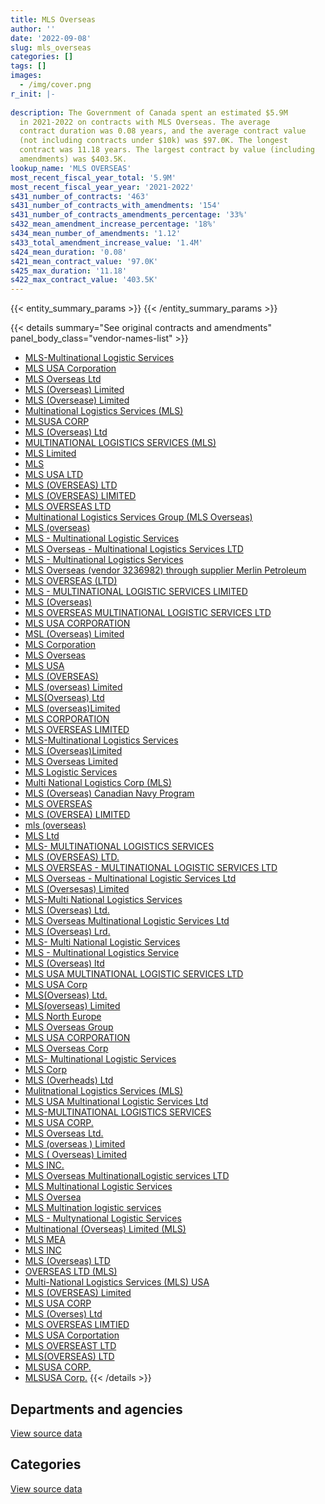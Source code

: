 ```yaml
---
title: MLS Overseas
author: ''
date: '2022-09-08'
slug: mls_overseas
categories: []
tags: []
images:
  - /img/cover.png
r_init: |-
  
description: The Government of Canada spent an estimated $5.9M
  in 2021-2022 on contracts with MLS Overseas. The average
  contract duration was 0.08 years, and the average contract value
  (not including contracts under $10k) was $97.0K. The longest
  contract was 11.18 years. The largest contract by value (including
  amendments) was $403.5K.
lookup_name: 'MLS OVERSEAS'
most_recent_fiscal_year_total: '5.9M'
most_recent_fiscal_year_year: '2021-2022'
s431_number_of_contracts: '463'
s431_number_of_contracts_with_amendments: '154'
s431_number_of_contracts_amendments_percentage: '33%'
s432_mean_amendment_increase_percentage: '18%'
s434_mean_number_of_amendments: '1.12'
s433_total_amendment_increase_value: '1.4M'
s424_mean_duration: '0.08'
s421_mean_contract_value: '97.0K'
s425_max_duration: '11.18'
s422_max_contract_value: '403.5K'
---
```


<script src="/rmarkdown-libs/htmlwidgets/htmlwidgets.js"></script>
<link href="/rmarkdown-libs/datatables-css/datatables-crosstalk.css" rel="stylesheet" />
<script src="/rmarkdown-libs/datatables-binding/datatables.js"></script>
<script src="/rmarkdown-libs/jquery/jquery-3.6.0.min.js"></script>
<link href="/rmarkdown-libs/dt-core-bootstrap/css/dataTables.bootstrap.min.css" rel="stylesheet" />
<link href="/rmarkdown-libs/dt-core-bootstrap/css/dataTables.bootstrap.extra.css" rel="stylesheet" />
<script src="/rmarkdown-libs/dt-core-bootstrap/js/jquery.dataTables.min.js"></script>
<script src="/rmarkdown-libs/dt-core-bootstrap/js/dataTables.bootstrap.min.js"></script>
<link href="/rmarkdown-libs/crosstalk/css/crosstalk.min.css" rel="stylesheet" />
<script src="/rmarkdown-libs/crosstalk/js/crosstalk.min.js"></script>
<script src="/rmarkdown-libs/htmlwidgets/htmlwidgets.js"></script>
<link href="/rmarkdown-libs/datatables-css/datatables-crosstalk.css" rel="stylesheet" />
<script src="/rmarkdown-libs/datatables-binding/datatables.js"></script>
<script src="/rmarkdown-libs/jquery/jquery-3.6.0.min.js"></script>
<link href="/rmarkdown-libs/dt-core-bootstrap/css/dataTables.bootstrap.min.css" rel="stylesheet" />
<link href="/rmarkdown-libs/dt-core-bootstrap/css/dataTables.bootstrap.extra.css" rel="stylesheet" />
<script src="/rmarkdown-libs/dt-core-bootstrap/js/jquery.dataTables.min.js"></script>
<script src="/rmarkdown-libs/dt-core-bootstrap/js/dataTables.bootstrap.min.js"></script>
<link href="/rmarkdown-libs/crosstalk/css/crosstalk.min.css" rel="stylesheet" />
<script src="/rmarkdown-libs/crosstalk/js/crosstalk.min.js"></script>

{{< entity_summary_params >}}
{{< /entity_summary_params >}}

{{< details summary="See original contracts and amendments" panel_body_class="vendor-names-list" >}}
- [MLS-Multinational Logistic Services](https://search.open.canada.ca/en/ct/?sort=contract_value_f%20desc&page=1&search_text=%22MLS-Multinational%20Logistic%20Services%22)
- [MLS USA Corporation](https://search.open.canada.ca/en/ct/?sort=contract_value_f%20desc&page=1&search_text=%22MLS%20USA%20Corporation%22)
- [MLS Overseas Ltd](https://search.open.canada.ca/en/ct/?sort=contract_value_f%20desc&page=1&search_text=%22MLS%20Overseas%20Ltd%22)
- [MLS (Overseas) Limited](https://search.open.canada.ca/en/ct/?sort=contract_value_f%20desc&page=1&search_text=%22MLS%20%28Overseas%29%20Limited%22)
- [MLS (Oversease) Limited](https://search.open.canada.ca/en/ct/?sort=contract_value_f%20desc&page=1&search_text=%22MLS%20%28Oversease%29%20Limited%22)
- [Multinational Logistics Services (MLS)](https://search.open.canada.ca/en/ct/?sort=contract_value_f%20desc&page=1&search_text=%22Multinational%20Logistics%20Services%20%28MLS%29%22)
- [MLSUSA CORP](https://search.open.canada.ca/en/ct/?sort=contract_value_f%20desc&page=1&search_text=%22MLSUSA%20CORP%22)
- [MLS (Overseas) Ltd](https://search.open.canada.ca/en/ct/?sort=contract_value_f%20desc&page=1&search_text=%22MLS%20%28Overseas%29%20Ltd%22)
- [MULTINATIONAL LOGISTICS SERVICES (MLS)](https://search.open.canada.ca/en/ct/?sort=contract_value_f%20desc&page=1&search_text=%22MULTINATIONAL%20LOGISTICS%20SERVICES%20%28MLS%29%22)
- [MLS Limited](https://search.open.canada.ca/en/ct/?sort=contract_value_f%20desc&page=1&search_text=%22MLS%20Limited%22)
- [MLS](https://search.open.canada.ca/en/ct/?sort=contract_value_f%20desc&page=1&search_text=%22MLS%22)
- [MLS USA LTD](https://search.open.canada.ca/en/ct/?sort=contract_value_f%20desc&page=1&search_text=%22MLS%20USA%20LTD%22)
- [MLS (OVERSEAS) LTD](https://search.open.canada.ca/en/ct/?sort=contract_value_f%20desc&page=1&search_text=%22MLS%20%28OVERSEAS%29%20LTD%22)
- [MLS (OVERSEAS) LIMITED](https://search.open.canada.ca/en/ct/?sort=contract_value_f%20desc&page=1&search_text=%22MLS%20%28OVERSEAS%29%20LIMITED%22)
- [MLS OVERSEAS LTD](https://search.open.canada.ca/en/ct/?sort=contract_value_f%20desc&page=1&search_text=%22MLS%20OVERSEAS%20LTD%22)
- [Multinational Logistics Services Group (MLS Overseas)](https://search.open.canada.ca/en/ct/?sort=contract_value_f%20desc&page=1&search_text=%22Multinational%20Logistics%20Services%20Group%20%28MLS%20Overseas%29%22)
- [MLS (overseas)](https://search.open.canada.ca/en/ct/?sort=contract_value_f%20desc&page=1&search_text=%22MLS%20%28overseas%29%22)
- [MLS - Multinational Logistic Services](https://search.open.canada.ca/en/ct/?sort=contract_value_f%20desc&page=1&search_text=%22MLS%20-%20Multinational%20Logistic%20Services%22)
- [MLS Overseas - Multinational Logistics Services LTD](https://search.open.canada.ca/en/ct/?sort=contract_value_f%20desc&page=1&search_text=%22MLS%20Overseas%20-%20Multinational%20Logistics%20Services%20LTD%22)
- [MLS - Multinational Logistics Services](https://search.open.canada.ca/en/ct/?sort=contract_value_f%20desc&page=1&search_text=%22MLS%20-%20Multinational%20Logistics%20Services%22)
- [MLS Overseas (vendor 3236982) through supplier Merlin Petroleum](https://search.open.canada.ca/en/ct/?sort=contract_value_f%20desc&page=1&search_text=%22MLS%20Overseas%20%28vendor%203236982%29%20through%20supplier%20Merlin%20Petroleum%22)
- [MLS OVERSEAS (LTD)](https://search.open.canada.ca/en/ct/?sort=contract_value_f%20desc&page=1&search_text=%22MLS%20OVERSEAS%20%28LTD%29%22)
- [MLS - MULTINATIONAL LOGISTIC SERVICES LIMITED](https://search.open.canada.ca/en/ct/?sort=contract_value_f%20desc&page=1&search_text=%22MLS%20-%20MULTINATIONAL%20LOGISTIC%20SERVICES%20LIMITED%22)
- [MLS (Overseas)](https://search.open.canada.ca/en/ct/?sort=contract_value_f%20desc&page=1&search_text=%22MLS%20%28Overseas%29%22)
- [MLS OVERSEAS MULTINATIONAL LOGISTIC SERVICES LTD](https://search.open.canada.ca/en/ct/?sort=contract_value_f%20desc&page=1&search_text=%22MLS%20OVERSEAS%20MULTINATIONAL%20LOGISTIC%20SERVICES%20LTD%22)
- [MLS USA CORPORATION](https://search.open.canada.ca/en/ct/?sort=contract_value_f%20desc&page=1&search_text=%22MLS%20USA%20CORPORATION%22)
- [MSL (Overseas) Limited](https://search.open.canada.ca/en/ct/?sort=contract_value_f%20desc&page=1&search_text=%22MSL%20%28Overseas%29%20Limited%22)
- [MLS Corporation](https://search.open.canada.ca/en/ct/?sort=contract_value_f%20desc&page=1&search_text=%22MLS%20Corporation%22)
- [MLS Overseas](https://search.open.canada.ca/en/ct/?sort=contract_value_f%20desc&page=1&search_text=%22MLS%20Overseas%22)
- [MLS USA](https://search.open.canada.ca/en/ct/?sort=contract_value_f%20desc&page=1&search_text=%22MLS%20USA%22)
- [MLS (OVERSEAS)](https://search.open.canada.ca/en/ct/?sort=contract_value_f%20desc&page=1&search_text=%22MLS%20%28OVERSEAS%29%22)
- [MLS (overseas) Limited](https://search.open.canada.ca/en/ct/?sort=contract_value_f%20desc&page=1&search_text=%22MLS%20%28overseas%29%20Limited%22)
- [MLS(Overseas) Ltd](https://search.open.canada.ca/en/ct/?sort=contract_value_f%20desc&page=1&search_text=%22MLS%28Overseas%29%20Ltd%22)
- [MLS (overseas)Limited](https://search.open.canada.ca/en/ct/?sort=contract_value_f%20desc&page=1&search_text=%22MLS%20%28overseas%29Limited%22)
- [MLS CORPORATION](https://search.open.canada.ca/en/ct/?sort=contract_value_f%20desc&page=1&search_text=%22MLS%20CORPORATION%22)
- [MLS OVERSEAS LIMITED](https://search.open.canada.ca/en/ct/?sort=contract_value_f%20desc&page=1&search_text=%22MLS%20OVERSEAS%20LIMITED%22)
- [MLS-Multinational Logistics Services](https://search.open.canada.ca/en/ct/?sort=contract_value_f%20desc&page=1&search_text=%22MLS-Multinational%20Logistics%20Services%22)
- [MLS (Overseas)Limited](https://search.open.canada.ca/en/ct/?sort=contract_value_f%20desc&page=1&search_text=%22MLS%20%28Overseas%29Limited%22)
- [MLS Overseas Limited](https://search.open.canada.ca/en/ct/?sort=contract_value_f%20desc&page=1&search_text=%22MLS%20Overseas%20Limited%22)
- [MLS Logistic Services](https://search.open.canada.ca/en/ct/?sort=contract_value_f%20desc&page=1&search_text=%22MLS%20Logistic%20Services%22)
- [Multi National Logistics Corp (MLS)](https://search.open.canada.ca/en/ct/?sort=contract_value_f%20desc&page=1&search_text=%22Multi%20National%20Logistics%20Corp%20%28MLS%29%22)
- [MLS (Overseas) Canadian Navy Program](https://search.open.canada.ca/en/ct/?sort=contract_value_f%20desc&page=1&search_text=%22MLS%20%28Overseas%29%20Canadian%20Navy%20Program%22)
- [MLS OVERSEAS](https://search.open.canada.ca/en/ct/?sort=contract_value_f%20desc&page=1&search_text=%22MLS%20OVERSEAS%22)
- [MLS (OVERSEA) LIMITED](https://search.open.canada.ca/en/ct/?sort=contract_value_f%20desc&page=1&search_text=%22MLS%20%28OVERSEA%29%20LIMITED%22)
- [mls (overseas)](https://search.open.canada.ca/en/ct/?sort=contract_value_f%20desc&page=1&search_text=%22mls%20%28overseas%29%22)
- [MLS Ltd](https://search.open.canada.ca/en/ct/?sort=contract_value_f%20desc&page=1&search_text=%22MLS%20Ltd%22)
- [MLS- MULTINATIONAL LOGISTICS SERVICES](https://search.open.canada.ca/en/ct/?sort=contract_value_f%20desc&page=1&search_text=%22MLS-%20MULTINATIONAL%20LOGISTICS%20SERVICES%22)
- [MLS (OVERSEAS) LTD.](https://search.open.canada.ca/en/ct/?sort=contract_value_f%20desc&page=1&search_text=%22MLS%20%28OVERSEAS%29%20LTD.%22)
- [MLS OVERSEAS - MULTINATIONAL LOGISTIC SERVICES LTD](https://search.open.canada.ca/en/ct/?sort=contract_value_f%20desc&page=1&search_text=%22MLS%20OVERSEAS%20-%20MULTINATIONAL%20LOGISTIC%20SERVICES%20LTD%22)
- [MLS Overseas - Multinational Logistic Services Ltd](https://search.open.canada.ca/en/ct/?sort=contract_value_f%20desc&page=1&search_text=%22MLS%20Overseas%20-%20Multinational%20Logistic%20Services%20Ltd%22)
- [MLS (Oversesas) Limited](https://search.open.canada.ca/en/ct/?sort=contract_value_f%20desc&page=1&search_text=%22MLS%20%28Oversesas%29%20Limited%22)
- [MLS-Multi National Logistics Services](https://search.open.canada.ca/en/ct/?sort=contract_value_f%20desc&page=1&search_text=%22MLS-Multi%20National%20Logistics%20Services%22)
- [MLS (Overseas) Ltd.](https://search.open.canada.ca/en/ct/?sort=contract_value_f%20desc&page=1&search_text=%22MLS%20%28Overseas%29%20Ltd.%22)
- [MLS Overseas Multinational Logistic Services Ltd](https://search.open.canada.ca/en/ct/?sort=contract_value_f%20desc&page=1&search_text=%22MLS%20Overseas%20Multinational%20Logistic%20Services%20Ltd%22)
- [MLS (Overseas) Lrd.](https://search.open.canada.ca/en/ct/?sort=contract_value_f%20desc&page=1&search_text=%22MLS%20%28Overseas%29%20Lrd.%22)
- [MLS- Multi National Logistic Services](https://search.open.canada.ca/en/ct/?sort=contract_value_f%20desc&page=1&search_text=%22MLS-%20Multi%20National%20Logistic%20Services%22)
- [MLS - Multinational Logistics Service](https://search.open.canada.ca/en/ct/?sort=contract_value_f%20desc&page=1&search_text=%22MLS%20-%20Multinational%20Logistics%20Service%22)
- [MLS (Overseas) ltd](https://search.open.canada.ca/en/ct/?sort=contract_value_f%20desc&page=1&search_text=%22MLS%20%28Overseas%29%20ltd%22)
- [MLS USA MULTINATIONAL LOGISTIC SERVICES LTD](https://search.open.canada.ca/en/ct/?sort=contract_value_f%20desc&page=1&search_text=%22MLS%20USA%20MULTINATIONAL%20LOGISTIC%20SERVICES%20LTD%22)
- [MLS USA Corp](https://search.open.canada.ca/en/ct/?sort=contract_value_f%20desc&page=1&search_text=%22MLS%20USA%20Corp%22)
- [MLS(Overseas) Ltd.](https://search.open.canada.ca/en/ct/?sort=contract_value_f%20desc&page=1&search_text=%22MLS%28Overseas%29%20Ltd.%22)
- [MLS(overseas) Limited](https://search.open.canada.ca/en/ct/?sort=contract_value_f%20desc&page=1&search_text=%22MLS%28overseas%29%20Limited%22)
- [MLS North Europe](https://search.open.canada.ca/en/ct/?sort=contract_value_f%20desc&page=1&search_text=%22MLS%20North%20Europe%22)
- [MLS Overseas Group](https://search.open.canada.ca/en/ct/?sort=contract_value_f%20desc&page=1&search_text=%22MLS%20Overseas%20Group%22)
- [MLS USA CORPORATION](https://search.open.canada.ca/en/ct/?sort=contract_value_f%20desc&page=1&search_text=%22MLS%20%20USA%20CORPORATION%22)
- [MLS Overseas Corp](https://search.open.canada.ca/en/ct/?sort=contract_value_f%20desc&page=1&search_text=%22MLS%20Overseas%20Corp%22)
- [MLS- Multinational Logistic Services](https://search.open.canada.ca/en/ct/?sort=contract_value_f%20desc&page=1&search_text=%22MLS-%20Multinational%20Logistic%20Services%22)
- [MLS Corp](https://search.open.canada.ca/en/ct/?sort=contract_value_f%20desc&page=1&search_text=%22MLS%20Corp%22)
- [MLS (Overheads) Ltd](https://search.open.canada.ca/en/ct/?sort=contract_value_f%20desc&page=1&search_text=%22MLS%20%28Overheads%29%20Ltd%22)
- [Mulitnational Logistics Services (MLS)](https://search.open.canada.ca/en/ct/?sort=contract_value_f%20desc&page=1&search_text=%22Mulitnational%20Logistics%20Services%20%28MLS%29%22)
- [MLS USA Multinational Logistic Services Ltd](https://search.open.canada.ca/en/ct/?sort=contract_value_f%20desc&page=1&search_text=%22MLS%20USA%20Multinational%20Logistic%20Services%20Ltd%22)
- [MLS-MULTINATIONAL LOGISTICS SERVICES](https://search.open.canada.ca/en/ct/?sort=contract_value_f%20desc&page=1&search_text=%22MLS-MULTINATIONAL%20LOGISTICS%20SERVICES%22)
- [MLS USA CORP.](https://search.open.canada.ca/en/ct/?sort=contract_value_f%20desc&page=1&search_text=%22MLS%20USA%20CORP.%22)
- [MLS Overseas Ltd.](https://search.open.canada.ca/en/ct/?sort=contract_value_f%20desc&page=1&search_text=%22MLS%20Overseas%20Ltd.%22)
- [MLS (overseas ) Limited](https://search.open.canada.ca/en/ct/?sort=contract_value_f%20desc&page=1&search_text=%22MLS%20%28overseas%20%29%20Limited%22)
- [MLS ( Overseas) Limited](https://search.open.canada.ca/en/ct/?sort=contract_value_f%20desc&page=1&search_text=%22MLS%20%28%20Overseas%29%20Limited%22)
- [MLS INC.](https://search.open.canada.ca/en/ct/?sort=contract_value_f%20desc&page=1&search_text=%22MLS%20INC.%22)
- [MLS Overseas MultinationalLogistic services LTD](https://search.open.canada.ca/en/ct/?sort=contract_value_f%20desc&page=1&search_text=%22MLS%20Overseas%20MultinationalLogistic%20services%20LTD%22)
- [MLS Multinational Logistic Services](https://search.open.canada.ca/en/ct/?sort=contract_value_f%20desc&page=1&search_text=%22MLS%20Multinational%20Logistic%20Services%22)
- [MLS Oversea](https://search.open.canada.ca/en/ct/?sort=contract_value_f%20desc&page=1&search_text=%22MLS%20Oversea%22)
- [MLS Multination logistic services](https://search.open.canada.ca/en/ct/?sort=contract_value_f%20desc&page=1&search_text=%22MLS%20Multination%20logistic%20services%22)
- [MLS - Multynational Logistic Services](https://search.open.canada.ca/en/ct/?sort=contract_value_f%20desc&page=1&search_text=%22MLS%20-%20Multynational%20Logistic%20Services%22)
- [Multinational (Overseas) Limited (MLS)](https://search.open.canada.ca/en/ct/?sort=contract_value_f%20desc&page=1&search_text=%22Multinational%20%28Overseas%29%20Limited%20%28MLS%29%22)
- [MLS MEA](https://search.open.canada.ca/en/ct/?sort=contract_value_f%20desc&page=1&search_text=%22MLS%20MEA%22)
- [MLS INC](https://search.open.canada.ca/en/ct/?sort=contract_value_f%20desc&page=1&search_text=%22MLS%20INC%22)
- [MLS (Overseas) LTD](https://search.open.canada.ca/en/ct/?sort=contract_value_f%20desc&page=1&search_text=%22MLS%20%28Overseas%29%20LTD%22)
- [OVERSEAS LTD (MLS)](https://search.open.canada.ca/en/ct/?sort=contract_value_f%20desc&page=1&search_text=%22OVERSEAS%20LTD%20%28MLS%29%22)
- [Multi-National Logistics Services (MLS) USA](https://search.open.canada.ca/en/ct/?sort=contract_value_f%20desc&page=1&search_text=%22Multi-National%20%20Logistics%20Services%20%28MLS%29%20USA%22)
- [MLS (OVERSEAS) Limited](https://search.open.canada.ca/en/ct/?sort=contract_value_f%20desc&page=1&search_text=%22MLS%20%28OVERSEAS%29%20Limited%22)
- [MLS USA CORP](https://search.open.canada.ca/en/ct/?sort=contract_value_f%20desc&page=1&search_text=%22MLS%20USA%20CORP%22)
- [MLS (Overses) Ltd](https://search.open.canada.ca/en/ct/?sort=contract_value_f%20desc&page=1&search_text=%22MLS%20%28Overses%29%20Ltd%22)
- [MLS OVERSEAS LIMTIED](https://search.open.canada.ca/en/ct/?sort=contract_value_f%20desc&page=1&search_text=%22MLS%20OVERSEAS%20LIMTIED%22)
- [MLS USA Corportation](https://search.open.canada.ca/en/ct/?sort=contract_value_f%20desc&page=1&search_text=%22MLS%20USA%20Corportation%22)
- [MLS OVERSEAST LTD](https://search.open.canada.ca/en/ct/?sort=contract_value_f%20desc&page=1&search_text=%22MLS%20OVERSEAST%20LTD%22)
- [MLS(OVERSEAS) LTD](https://search.open.canada.ca/en/ct/?sort=contract_value_f%20desc&page=1&search_text=%22MLS%28OVERSEAS%29%20LTD%22)
- [MLSUSA CORP.](https://search.open.canada.ca/en/ct/?sort=contract_value_f%20desc&page=1&search_text=%22MLSUSA%20CORP.%22)
- [MLSUSA Corp.](https://search.open.canada.ca/en/ct/?sort=contract_value_f%20desc&page=1&search_text=%22MLSUSA%20Corp.%22)
{{< /details >}}

## Departments and agencies

<div id="htmlwidget-1" style="width:100%;height:auto;" class="datatables html-widget"></div>
<script type="application/json" data-for="htmlwidget-1">{"x":{"style":"bootstrap","filter":"none","vertical":false,"data":[["<a href=\"/departments/dnd-mdn/\">National Defence<\/a>"],[14894938.16],[12781005.81],[5553453.31],[5855587.37]],"container":"<table class=\"table table-striped table-hover row-border order-column display\">\n  <thead>\n    <tr>\n      <th>Department<\/th>\n      <th>2018-2019<\/th>\n      <th>2019-2020<\/th>\n      <th>2020-2021<\/th>\n      <th>2021-2022<\/th>\n    <\/tr>\n  <\/thead>\n<\/table>","options":{"order":[[4,"desc"]],"pageLength":10,"autoWidth":true,"columnDefs":[{"targets":1,"render":"function(data, type, row, meta) {\n    return type !== 'display' ? data : DTWidget.formatCurrency(data, \"$\", 2, 3, \",\", \".\", true, null);\n  }"},{"targets":2,"render":"function(data, type, row, meta) {\n    return type !== 'display' ? data : DTWidget.formatCurrency(data, \"$\", 2, 3, \",\", \".\", true, null);\n  }"},{"targets":3,"render":"function(data, type, row, meta) {\n    return type !== 'display' ? data : DTWidget.formatCurrency(data, \"$\", 2, 3, \",\", \".\", true, null);\n  }"},{"targets":4,"render":"function(data, type, row, meta) {\n    return type !== 'display' ? data : DTWidget.formatCurrency(data, \"$\", 2, 3, \",\", \".\", true, null);\n  }"},{"width":"16%","targets":[1,2,3,4]},{"className":"dt-right","targets":[1,2,3,4]}],"orderClasses":false}},"evals":["options.columnDefs.0.render","options.columnDefs.1.render","options.columnDefs.2.render","options.columnDefs.3.render"],"jsHooks":[]}</script>
<p class="text-right">
<a href="https://github.com/GoC-Spending/contracts-data/tree/main/data/out/vendors/mls_overseas/summary_by_fiscal_year_by_department.csv" class="source-data-link btn btn-link">View source data</a>
</p>

## Categories

<div id="htmlwidget-2" style="width:100%;height:auto;" class="datatables html-widget"></div>
<script type="application/json" data-for="htmlwidget-2">{"x":{"style":"bootstrap","filter":"none","vertical":false,"data":[["<a href=\"/categories/facilities_and_construction/\">Facilities and construction<\/a>","<a href=\"/categories/office_management/\">Office management<\/a>","<a href=\"/categories/defence/\">Defence<\/a>","<a href=\"/categories/professional_services/\">Professional services<\/a>","<a href=\"/categories/industrial_products_and_services/\">Industrial products and services<\/a>"],[null,1285736.23,909965.41,12699236.53,null],[null,1686796.17,1718550.87,9375658.77,null],[20627.71,1624523.06,1503261,2222204.14,182837.4],[null,1705586.93,2427.78,4147572.65,null]],"container":"<table class=\"table table-striped table-hover row-border order-column display\">\n  <thead>\n    <tr>\n      <th>Category<\/th>\n      <th>2018-2019<\/th>\n      <th>2019-2020<\/th>\n      <th>2020-2021<\/th>\n      <th>2021-2022<\/th>\n    <\/tr>\n  <\/thead>\n<\/table>","options":{"order":[[4,"desc"]],"dom":"t","pageLength":30,"autoWidth":true,"columnDefs":[{"targets":1,"render":"function(data, type, row, meta) {\n    return type !== 'display' ? data : DTWidget.formatCurrency(data, \"$\", 2, 3, \",\", \".\", true, null);\n  }"},{"targets":2,"render":"function(data, type, row, meta) {\n    return type !== 'display' ? data : DTWidget.formatCurrency(data, \"$\", 2, 3, \",\", \".\", true, null);\n  }"},{"targets":3,"render":"function(data, type, row, meta) {\n    return type !== 'display' ? data : DTWidget.formatCurrency(data, \"$\", 2, 3, \",\", \".\", true, null);\n  }"},{"targets":4,"render":"function(data, type, row, meta) {\n    return type !== 'display' ? data : DTWidget.formatCurrency(data, \"$\", 2, 3, \",\", \".\", true, null);\n  }"},{"width":"16%","targets":[1,2,3,4]},{"className":"dt-right","targets":[1,2,3,4]}],"orderClasses":false,"lengthMenu":[10,25,30,50,100]}},"evals":["options.columnDefs.0.render","options.columnDefs.1.render","options.columnDefs.2.render","options.columnDefs.3.render"],"jsHooks":[]}</script>
<p class="text-right">
<a href="https://github.com/GoC-Spending/contracts-data/tree/main/data/out/vendors/mls_overseas/summary_by_fiscal_year_by_category.csv" class="source-data-link btn btn-link">View source data</a>
</p>
